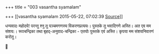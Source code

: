 +++
title = "003 vasantha syamalam"

+++
[[vasantha syamalam	2015-05-22, 07:02:39 [Source](https://groups.google.com/g/samskrita/c/2r2QRqDpjIo)]]



धन्यवादः महोदये! परन्तु श्नु तु पञ्चमगणस्य विकरणप्रत्ययः। पुस्तके तु भवादिगणे अस्ति। अत एव मम संशय:। रूपचन्द्रिका तथा बृहद्-अनुवाद-चन्द्रिका - एतयोः पुस्तके एवं अस्ति। कृपया मम संशयनिवारणं करोतु।



